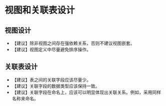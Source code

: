 # 视图和关联表设计<a name="ZH-CN_TOPIC_0000001149748075"></a>

## 视图设计<a name="section4431103710524"></a>

-   【建议】除非视图之间存在强依赖关系，否则不建议视图嵌套。
-   【建议】视图定义中尽量避免排序操作。

## 关联表设计<a name="section6265550010713"></a>

-   【建议】表之间的关联字段应该尽量少。
-   【建议】关联字段的数据类型应该保持一致。
-   【建议】关联字段在命名上，应该可以明显体现出关联关系。例如，采用同样名称来命名。
